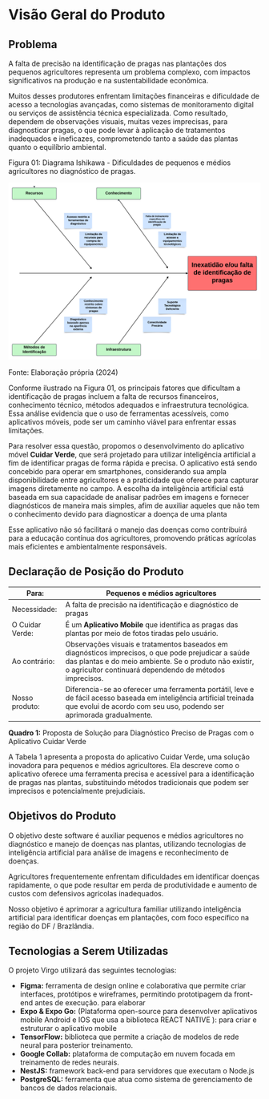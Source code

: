 # Visão Geral do Produto

## Problema

A falta de precisão na identificação de pragas nas plantações dos pequenos agricultores representa um problema complexo, com impactos significativos na produção e na sustentabilidade econômica.

Muitos desses produtores enfrentam limitações financeiras e dificuldade de acesso a tecnologias avançadas, como sistemas de monitoramento digital ou serviços de assistência técnica especializada. Como resultado, dependem de observações visuais, muitas vezes imprecisas, para diagnosticar pragas, o que pode levar à aplicação de tratamentos inadequados e ineficazes, comprometendo tanto a saúde das plantas quanto o equilíbrio ambiental.

Figura 01: Diagrama Ishikawa - Dificuldades de pequenos e médios agricultores no diagnóstico de pragas.

![DiagramaIshikawa](../assets/DiagramaIshikawa.png)

<p class="ref">Fonte: Elaboração própria (2024)</p>

Conforme ilustrado na Figura 01, os principais fatores que dificultam a identificação de pragas incluem a falta de recursos financeiros, conhecimento técnico, métodos adequados e infraestrutura tecnológica. Essa análise evidencia que o uso de ferramentas acessíveis, como aplicativos móveis, pode ser um caminho viável para enfrentar essas limitações.

Para resolver essa questão, propomos o desenvolvimento do aplicativo móvel **Cuidar Verde**, que será projetado para utilizar inteligência artificial a fim de identificar pragas de forma rápida e precisa. O aplicativo está sendo concebido para operar em smartphones, considerando sua ampla disponibilidade entre agricultores e a praticidade que oferece para capturar imagens diretamente no campo. A escolha da inteligência artificial está baseada em sua capacidade de analisar padrões em imagens e fornecer diagnósticos de maneira mais simples, afim de auxiliar aqueles que não tem o conhecimento devido para diagnosticar a doença de uma planta

Esse aplicativo não só facilitará o manejo das doenças como contribuirá para a educação contínua dos agricultores, promovendo práticas agrícolas mais eficientes e ambientalmente responsáveis.

## Declaração de Posição do Produto

| Para:           | Pequenos e médios agricultores                                                                                                                                                                                           |
| --------------- | ------------------------------------------------------------------------------------------------------------------------------------------------------------------------------------------------------------------------ |
| Necessidade:    | A falta de precisão na identificação e diagnóstico de pragas                                                                                                                                                             |
| O Cuidar Verde: | É um **Aplicativo Mobile** que identifica as pragas das plantas por meio de fotos tiradas pelo usuário.                                                                                                                  |
| Ao contrário:   | Observações visuais e tratamentos baseados em diagnósticos imprecisos, o que pode prejudicar a saúde das plantas e do meio ambiente. Se o produto não existir, o agricultor continuará dependendo de métodos imprecisos. |
| Nosso produto:  | Diferencia-se ao oferecer uma ferramenta portátil, leve e de fácil acesso baseada em inteligência artificial treinada que evolui de acordo com seu uso, podendo ser aprimorada gradualmente.                             |

**Quadro 1:** Proposta de Solução para Diagnóstico Preciso de Pragas com o Aplicativo Cuidar Verde

A Tabela 1 apresenta a proposta do aplicativo Cuidar Verde, uma solução inovadora para pequenos e médios agricultores. Ela descreve como o aplicativo oferece uma ferramenta precisa e acessível para a identificação de pragas nas plantas, substituindo métodos tradicionais que podem ser imprecisos e potencialmente prejudiciais.

## Objetivos do Produto

O objetivo deste software é auxiliar pequenos e médios agricultores no diagnóstico e manejo de doenças nas plantas, utilizando tecnologias de inteligência artificial para análise de imagens e reconhecimento de doenças.

Agricultores frequentemente enfrentam dificuldades em identificar doenças rapidamente, o que pode resultar em perda de produtividade e aumento de custos com defensivos agrícolas inadequados.

Nosso objetivo é aprimorar a agricultura familiar utilizando inteligência artificial para identificar doenças em plantações, com foco específico na região do DF / Brazlândia.

## Tecnologias a Serem Utilizadas

O projeto Virgo utilizará das seguintes tecnologias:

- **Figma:** ferramenta de design online e colaborativa que permite criar interfaces, protótipos e wireframes, permitindo prototipagem da front-end antes de execução. para elaborar
- **Expo & Expo Go:** (Plataforma open-source para desenvolver aplicativos mobile Android e IOS que usa a biblioteca REACT NATIVE ): para criar e estruturar o aplicativo mobile
- **TensorFlow:** biblioteca que permite a criação de modelos de rede neural para posterior treinamento.
- **Google Collab:** plataforma de computação em nuvem focada em treinamento de redes neurais.
- **NestJS:** framework back-end para servidores que executam o Node.js
- **PostgreSQL:** ferramenta que atua como sistema de gerenciamento de bancos de dados relacionais.
